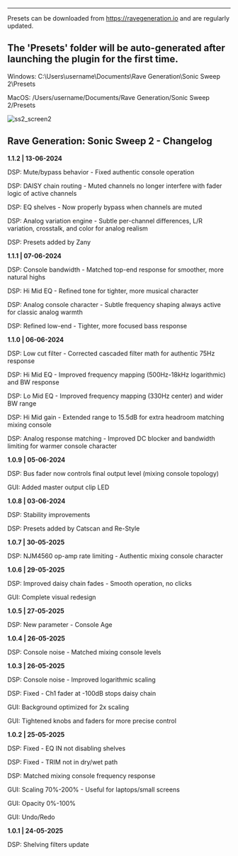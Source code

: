 ------------------------------------------------------------------------------------
Presets can be downloaded from https://ravegeneration.io and are regularly updated.

The 'Presets' folder will be auto-generated after launching the plugin for the first time.
------------------------------------------------------------------------------------

Windows:
C:\Users\username\Documents\Rave Generation\Sonic Sweep 2\Presets

MacOS:
/Users/username/Documents/Rave Generation/Sonic Sweep 2/Presets

![ss2_screen2](https://github.com/user-attachments/assets/a9f4b5f5-dc2f-4f7f-a163-70e254adf000)

Rave Generation: Sonic Sweep 2 - Changelog
-------------------------------------------------------------------------------------------
**1.1.2 | 13-06-2024**

DSP: Mute/bypass behavior - Fixed authentic console operation

DSP: DAISY chain routing - Muted channels no longer interfere with fader logic of active channels

DSP: EQ shelves - Now properly bypass when channels are muted

DSP: Analog variation engine - Subtle per-channel differences, L/R variation, crosstalk, and color for analog realism

DSP: Presets added by Zany


**1.1.1 | 07-06-2024**

DSP: Console bandwidth - Matched top-end response for smoother, more natural highs

DSP: Hi Mid EQ - Refined tone for tighter, more musical character

DSP: Analog console character - Subtle frequency shaping always active for classic analog warmth 

DSP: Refined low-end - Tighter, more focused bass response


**1.1.0 | 06-06-2024**

DSP: Low cut filter - Corrected cascaded filter math for authentic 75Hz response

DSP: Hi Mid EQ - Improved frequency mapping (500Hz-18kHz logarithmic) and BW response 

DSP: Lo Mid EQ - Improved frequency mapping (330Hz center) and wider BW range

DSP: Hi Mid gain - Extended range to 15.5dB for extra headroom matching mixing console

DSP: Analog response matching - Improved DC blocker and bandwidth limiting for warmer console character


**1.0.9 | 05-06-2024**

DSP: Bus fader now controls final output level (mixing console topology)

GUI: Added master output clip LED


**1.0.8 | 03-06-2024**

DSP: Stability improvements

DSP: Presets added by Catscan and Re-Style


**1.0.7 | 30-05-2025**

DSP: NJM4560 op-amp rate limiting - Authentic mixing console character


**1.0.6 | 29-05-2025**

DSP: Improved daisy chain fades - Smooth operation, no clicks

GUI: Complete visual redesign


**1.0.5 | 27-05-2025**

DSP: New parameter - Console Age


**1.0.4 | 26-05-2025**

DSP: Console noise - Matched mixing console levels


**1.0.3 | 26-05-2025**

DSP: Console noise - Improved logarithmic scaling

DSP: Fixed - Ch1 fader at -100dB stops daisy chain

GUI: Background optimized for 2x scaling

GUI: Tightened knobs and faders for more precise control


**1.0.2 | 25-05-2025**

DSP: Fixed - EQ IN not disabling shelves

DSP: Fixed - TRIM not in dry/wet path

DSP: Matched mixing console frequency response

GUI: Scaling 70%-200% - Useful for laptops/small screens

GUI: Opacity 0%-100%

GUI: Undo/Redo


**1.0.1 | 24-05-2025**

DSP: Shelving filters update
